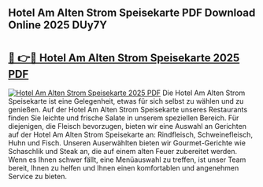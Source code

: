 ## Hotel Am Alten Strom Speisekarte PDF Download Online 2025 DUy7Y

# <h2><a href="http://gc8gbc.nevu.top/?p=Hotel+Am+Alten+Strom+Speisekarte">🔗 👉🔴 Hotel Am Alten Strom Speisekarte 2025 PDF</a></h2>

[![Hotel Am Alten Strom Speisekarte 2025 PDF](https://i.imgur.com/dBaPXMq.png)](http://gc8gbc.nevu.top/?p=Hotel+Am+Alten+Strom+Speisekarte)
Die Hotel Am Alten Strom Speisekarte ist eine Gelegenheit, etwas für sich selbst zu wählen und zu genießen. Auf der Hotel Am Alten Strom Speisekarte unseres Restaurants finden Sie leichte und frische Salate in unserem speziellen Bereich. Für diejenigen, die Fleisch bevorzugen, bieten wir eine Auswahl an Gerichten auf der Hotel Am Alten Strom Speisekarte an: Rindfleisch, Schweinefleisch, Huhn und Fisch. Unseren Auserwählten bieten wir Gourmet-Gerichte wie Schaschlik und Steak an, die auf einem alten Feuer zubereitet werden. Wenn es Ihnen schwer fällt, eine Menüauswahl zu treffen, ist unser Team bereit, Ihnen zu helfen und Ihnen einen komfortablen und angenehmen Service zu bieten.
